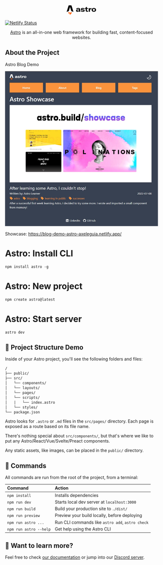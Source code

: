 <p align="center">
    <svg viewBox="0 0 2712 894" height="32" aria-hidden="true"><path fill="#000" d="M445.432 22.983c7.29 9.05 11.007 21.26 18.441 45.682L626.28 602.176a675.845 675.845 0 0 0-194.166-65.737L326.37 179.099a13.762 13.762 0 0 0-26.407.041L195.5 536.259A675.814 675.814 0 0 0 .459 602.095L163.664 68.541c7.457-24.38 11.186-36.57 18.475-45.602A60.008 60.008 0 0 1 206.453 4.95C217.223.622 229.97.622 255.465.622h116.569c25.528 0 38.292 0 49.072 4.338a59.994 59.994 0 0 1 24.326 18.023Z"></path><path fill="#FF5D01" d="M464.866 627.566c-26.773 22.894-80.211 38.507-141.766 38.507-75.549 0-138.872-23.52-155.675-55.152-6.007 18.129-7.354 38.877-7.354 52.131 0 0-3.957 65.082 41.309 110.349 0-23.505 19.054-42.559 42.558-42.559 40.287 0 40.242 35.148 40.205 63.664l-.002 2.545c0 43.282 26.453 80.385 64.074 96.024-5.619-11.557-8.771-24.535-8.771-38.25 0-41.28 24.234-56.65 52.4-74.514 22.41-14.213 47.31-30.004 64.47-61.682 8.954-16.528 14.038-35.459 14.038-55.577 0-12.372-1.923-24.295-5.486-35.486Z"></path><path fill="#000" d="M999.147 593.833c67.933 0 118.883-24.168 139.783-65.317 0 19.595 1.3 39.844 4.57 55.52h111.69c-5.22-22.863-7.84-54.216-7.84-95.365v-100.59c0-95.364-56.17-140.433-180.93-140.433-109.076 0-182.232 45.069-190.724 118.879h116.266c3.919-32.006 30.698-49.642 74.458-49.642 43.11 0 67.28 17.636 67.28 54.215v9.796l-118.22 10.451c-57.483 5.88-90.142 15.676-113.004 31.353-24.167 16.328-36.578 41.151-36.578 71.849 0 61.399 50.949 99.284 133.249 99.284Zm43.113-67.931c-37.89 0-60.749-15.022-60.749-39.19 0-24.82 18.939-37.885 66.629-43.763l87.52-9.144V453.4c0 43.763-37.88 72.502-93.4 72.502ZM1490.77 593.833c113.65 0 171.79-42.456 171.79-111.04 0-56.827-32.66-88.18-111.69-98.631l-98.64-11.103c-28.08-3.921-39.84-11.106-39.84-26.782 0-18.941 18.94-27.433 62.05-27.433 59.44 0 100.59 13.717 133.91 40.498l52.9-52.908c-36.58-37.884-99.93-58.786-178.32-58.786-110.38 0-171.78 39.19-171.78 105.161 0 57.48 37.88 89.486 116.26 99.936l88.84 10.451c35.27 4.573 45.72 11.106 45.72 28.087 0 19.597-19.6 30.048-65.32 30.048-67.93 0-113.65-18.29-144.35-52.255l-60.1 49.641c39.85 49.643 107.78 75.116 198.57 75.116ZM1754.78 331.255v137.821c0 80.994 45.72 122.145 143.7 122.145 30.05 0 53.56-3.266 75.77-9.798v-84.915c-11.76 2.614-26.13 5.226-45.07 5.226-41.15 0-61.4-18.288-61.4-56.826V331.255h107.12v-73.81h-107.12V137.914l-113 41.803v77.728h-73.16v73.81h73.16ZM2137.13 257.445h-103.2v326.591h113V461.892c0-35.274 7.84-67.279 29.4-87.528 16.98-15.677 41.15-24.166 75.11-24.166 12.41 0 22.21 1.304 33.31 2.611V250.26c-7.18-1.306-12.41-1.306-21.55-1.306-64.67 0-108.43 37.231-126.07 97.978v-89.487ZM2508.05 593.833c119.54 0 203.8-63.358 203.8-173.745 0-109.735-84.26-172.44-203.8-172.44-120.18 0-204.44 62.705-204.44 172.44 0 110.387 84.26 173.745 204.44 173.745Zm0-75.116c-54.86 0-89.48-35.271-89.48-98.629 0-63.36 34.62-97.325 89.48-97.325 54.22 0 88.84 33.965 88.84 97.325 0 63.358-34.62 98.629-88.84 98.629Z"></path></svg>
</p>

[![Netlify Status](https://api.netlify.com/api/v1/badges/c8684116-5ed3-4eba-964a-7a2ad307fd4a/deploy-status)](https://app.netlify.com/sites/blog-demo-astro-axeleguia/deploys)

<p align="center"><a href="https://astro.build/" target="_blank">Astro</a> is an all-in-one web framework for building fast, content-focused websites.</p>

## About the Project

Astro Blog Demo

<img src="images/demo-1.jpg" alt="Astro Blog Dark" />

Showcase: https://blog-demo-astro-axeleguia.netlify.app/

# Astro: Install CLI
```
npm install astro -g
```


# Astro: New project

```
npm create astro@latest
```
# Astro: Start server

```
astro dev
```

## 🚀 Project Structure Demo

Inside of your Astro project, you'll see the following folders and files:

```
/
├── public/
├── src/
│   └── components/
│   └── layouts/
│   └── pages/
│   └── scripts/
│   |   └── index.astro
│   └── styles/
└── package.json
```

Astro looks for `.astro` or `.md` files in the `src/pages/` directory. Each page is exposed as a route based on its file name.

There's nothing special about `src/components/`, but that's where we like to put any Astro/React/Vue/Svelte/Preact components.

Any static assets, like images, can be placed in the `public/` directory.

## 🧞 Commands

All commands are run from the root of the project, from a terminal:

| Command                | Action                                           |
| :--------------------- | :----------------------------------------------- |
| `npm install`          | Installs dependencies                            |
| `npm run dev`          | Starts local dev server at `localhost:3000`      |
| `npm run build`        | Build your production site to `./dist/`          |
| `npm run preview`      | Preview your build locally, before deploying     |
| `npm run astro ...`    | Run CLI commands like `astro add`, `astro check` |
| `npm run astro --help` | Get help using the Astro CLI                     |

## 👀 Want to learn more?

Feel free to check [our documentation](https://docs.astro.build) or jump into our [Discord server](https://astro.build/chat).
